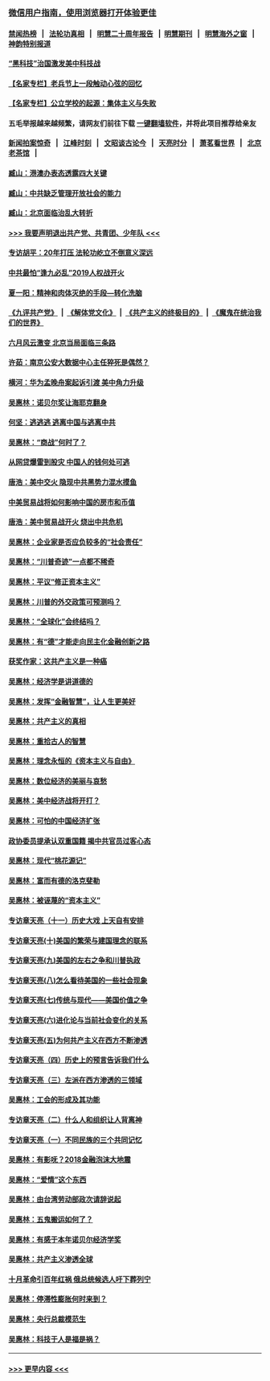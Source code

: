 ### [微信用户指南，使用浏览器打开体验更佳](https://github.com/gfw-breaker/banned-news1/blob/master/indexes/wechat-guide.md?t=0)
#### [禁闻热榜](热点新闻.md?t=0)  &nbsp;&nbsp;|&nbsp;&nbsp; [法轮功真相](https://github.com/gfw-breaker/truth/blob/master/README.md?t=0) &nbsp;&nbsp;|&nbsp;&nbsp; [明慧二十周年报告](https://github.com/gfw-breaker/mh-reports/blob/master/README.md?t=0) &nbsp;&nbsp;|&nbsp;&nbsp;[明慧期刊](https://github.com/gfw-breaker/mh-qikan) &nbsp;&nbsp;|&nbsp;&nbsp; [明慧海外之窗](https://github.com/gfw-breaker/mh-news/blob/master/README.md?t=0) &nbsp;&nbsp;|&nbsp;&nbsp; [神韵特别报道](https://github.com/gfw-breaker/mh-news/blob/master/shenyun.md?t=0)
#### [“黑科技”治国激发美中科技战](../pages/nsc423/n11638056.md?t=02070422) 
#### [【名家专栏】老兵节上一段触动心弦的回忆](../pages/nsc423/n11646016.md?t=02070422) 
#### [【名家专栏】公立学校的起源：集体主义与失败](../pages/nsc423/n11601833.md?t=02070422) 
#### 五毛举报越来越频繁，请网友们前往下载 [一键翻墙软件](https://github.com/gfw-breaker/ssr-accounts)，并将此项目推荐给亲友
#### [新闻拍案惊奇](https://github.com/gfw-breaker/banned-news1/blob/master/pages/link4.md) &nbsp;&nbsp;|&nbsp;&nbsp; [江峰时刻](https://github.com/gfw-breaker/banned-news1/blob/master/pages/link4.md) &nbsp;&nbsp;|&nbsp;&nbsp; [文昭谈古论今](https://github.com/gfw-breaker/banned-news1/blob/master/pages/link4.md) &nbsp;&nbsp;|&nbsp;&nbsp; [天亮时分](https://github.com/gfw-breaker/banned-news1/blob/master/pages/link4.md) &nbsp;&nbsp;|&nbsp;&nbsp; [萧茗看世界](https://github.com/gfw-breaker/banned-news1/blob/master/pages/link4.md) &nbsp;&nbsp;|&nbsp;&nbsp; [北京老茶馆](https://github.com/gfw-breaker/banned-news1/blob/master/pages/link4.md) &nbsp;&nbsp;|&nbsp;&nbsp; 
#### [臧山：港澳办表态透露四大关键](../pages/nsc423/n11421628.md?t=02070422) 
#### [臧山：中共缺乏管理开放社会的能力](../pages/nsc423/n11407457.md?t=02070422) 
#### [臧山：北京面临治乱大转折](../pages/nsc423/n11406895.md?t=02070422) 
#### [>>> 我要声明退出共产党、共青团、少年队 <<<](https://github.com/begood0513/goodnews/blob/master/quit/letter.md) 
#### [专访胡平：20年打压 法轮功屹立不倒意义深远](../pages/nsc423/n11398800.md?t=02070422) 
#### [中共最怕“逢九必乱”2019人权战开火](../pages/nsc423/n11385248.md?t=02070422) 
#### [夏一阳：精神和肉体灭绝的手段—转化洗脑](../pages/nsc423/n11368250.md?t=02070422) 
#### [《九评共产党》](https://github.com/begood0513/9ping.md/blob/master/README.md) &nbsp;|&nbsp; [《解体党文化》](../../../../jtdwh.md/blob/master/README.md)  &nbsp;|&nbsp; [《共产主义的终极目的》](../../../../gczydzjmd.md/blob/master/README.md) &nbsp;|&nbsp; [《魔鬼在统治我们的世界》](../../../../mgztzwmdsj.md/blob/master/README.md) 
#### [六月风云激变 北京当局面临三条路](../pages/nsc423/n11313668.md?t=02070422) 
#### [许茹：南京公安大数据中心主任猝死是偶然？](../pages/nsc423/n11064744.md?t=02070422) 
#### [横河：华为孟晚舟案起诉引渡 美中角力升级](../pages/nsc423/n11027230.md?t=02070422) 
#### [吴惠林：诺贝尔奖让海耶克翻身](../pages/nsc423/n10890049.md?t=02070422) 
#### [何坚：逃逃逃 逃离中国与逃离中共](../pages/nsc423/n10592891.md?t=02070422) 
#### [吴惠林：“商战”何时了？](../pages/nsc423/n10573558.md?t=02070422) 
#### [从网贷爆雷到股灾 中国人的钱何处可逃](../pages/nsc423/n10572800.md?t=02070422) 
#### [唐浩：美中交火 隐现中共黑势力混水摸鱼](../pages/nsc423/n10544040.md?t=02070422) 
#### [中美贸易战将如何影响中国的房市和币值](../pages/nsc423/n10543697.md?t=02070422) 
#### [唐浩：美中贸易战开火 烧出中共危机](../pages/nsc423/n10540126.md?t=02070422) 
#### [吴惠林：企业家是否应负较多的“社会责任”](../pages/nsc423/n10535022.md?t=02070422) 
#### [吴惠林：“川普奇迹”一点都不稀奇](../pages/nsc423/n10512808.md?t=02070422) 
#### [吴惠林：平议“修正资本主义”](../pages/nsc423/n10495724.md?t=02070422) 
#### [吴惠林：川普的外交政策可预测吗？](../pages/nsc423/n10462387.md?t=02070422) 
#### [吴惠林：“全球化”会终结吗？](../pages/nsc423/n10452838.md?t=02070422) 
#### [吴惠林：有“德”才能走向民主化金融创新之路](../pages/nsc423/n10432292.md?t=02070422) 
#### [获奖作家：这共产主义是一种癌](../pages/nsc423/n10431541.md?t=02070422) 
#### [吴惠林：经济学是讲道德的](../pages/nsc423/n10398014.md?t=02070422) 
#### [吴惠林：发挥“金融智慧”，让人生更美好](../pages/nsc423/n10375019.md?t=02070422) 
#### [吴惠林：共产主义的真相](../pages/nsc423/n10351394.md?t=02070422) 
#### [吴惠林：重拾古人的智慧](../pages/nsc423/n10337691.md?t=02070422) 
#### [吴惠林：理念永恒的《资本主义与自由》](../pages/nsc423/n10316274.md?t=02070422) 
#### [吴惠林：数位经济的美丽与哀愁](../pages/nsc423/n10292946.md?t=02070422) 
#### [吴惠林：美中经济战将开打？](../pages/nsc423/n10258825.md?t=02070422) 
#### [吴惠林：可怕的中国经济扩张](../pages/nsc423/n10219147.md?t=02070422) 
#### [政协委员提承认双重国籍 揭中共官员过客心态](../pages/nsc423/n10208809.md?t=02070422) 
#### [吴惠林：现代“桃花源记”](../pages/nsc423/n10185234.md?t=02070422) 
#### [吴惠林：富而有德的洛克斐勒](../pages/nsc423/n10142264.md?t=02070422) 
#### [吴惠林：被诬蔑的“资本主义”](../pages/nsc423/n10124816.md?t=02070422) 
#### [专访章天亮（十一）历史大戏 上天自有安排](../pages/nsc423/n10094905.md?t=02070422) 
#### [专访章天亮(十)美国的繁荣与建国理念的联系](../pages/nsc423/n10094899.md?t=02070422) 
#### [专访章天亮(九)美国的左右之争和川普执政](../pages/nsc423/n10094889.md?t=02070422) 
#### [专访章天亮(八)怎么看待美国的一些社会现象](../pages/nsc423/n10094857.md?t=02070422) 
#### [专访章天亮(七)传统与现代——美国价值之争](../pages/nsc423/n10093140.md?t=02070422) 
#### [专访章天亮(六)进化论与当前社会变化的关系](../pages/nsc423/n10092036.md?t=02070422) 
#### [专访章天亮(五)为何共产主义在西方不断渗透](../pages/nsc423/n10083620.md?t=02070422) 
#### [专访章天亮（四）历史上的预言告诉我们什么](../pages/nsc423/n10083606.md?t=02070422) 
#### [专访章天亮（三）左派在西方渗透的三领域](../pages/nsc423/n10081115.md?t=02070422) 
#### [吴惠林：工会的形成及其功能](../pages/nsc423/n10080633.md?t=02070422) 
#### [专访章天亮（二）什么人和组织让人背离神](../pages/nsc423/n10076637.md?t=02070422) 
#### [专访章天亮（一）不同民族的三个共同记忆](../pages/nsc423/n10074188.md?t=02070422) 
#### [吴惠林：有影呒？2018金融泡沫大地震](../pages/nsc423/n10040534.md?t=02070422) 
#### [吴惠林：“爱情”这个东西](../pages/nsc423/n10019423.md?t=02070422) 
#### [吴惠林：由台湾劳动部政次请辞说起](../pages/nsc423/n9979679.md?t=02070422) 
#### [吴惠林：五鬼搬运如何了？](../pages/nsc423/n9925338.md?t=02070422) 
#### [吴惠林：有感于本年诺贝尔经济学奖](../pages/nsc423/n9871883.md?t=02070422) 
#### [吴惠林：共产主义渗透全球](../pages/nsc423/n9812748.md?t=02070422) 
#### [十月革命引百年红祸 俄总统候选人吁下葬列宁](../pages/nsc423/n9810182.md?t=02070422) 
#### [吴惠林：停滞性膨胀何时来到？](../pages/nsc423/n9764136.md?t=02070422) 
#### [吴惠林：央行总裁模范生](../pages/nsc423/n9728134.md?t=02070422) 
#### [吴惠林：科技于人是福是祸？](../pages/nsc423/n9672982.md?t=02070422) 

----
#### [ >>> 更早内容 <<< ](../indexes/nsc423-earlier.md)
